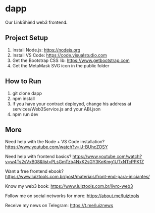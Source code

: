 # dapp

Our LinkShield web3 frontend. 

## Project Setup

1. Install Node.js: https://nodejs.org
2. Install VS Code: https://code.visualstudio.com
3. Get the Bootstrap CSS lib: https://www.getbootstrap.com
4. Get the MetaMask SVG icon in the public folder

## How to Run

1. git clone dapp
2. npm install
3. If you have your contract deployed, change his address at services/Web3Service.js and your ABI.json
4. npm run dev

## More

Need help with the Node + VS Code installation? https://www.youtube.com/watch?v=iJ-BUhcZOSY

Need help with frontend basics? https://www.youtube.com/watch?v=w4Ts2sVxB08&list=PLsGmTzb4NxK2sGY3KqKmg1UTxNTcPPK1Z

Want a free frontend ebook? https://www.luiztools.com.br/post/materiais/front-end-para-iniciantes/

Know my web3 book: https://www.luiztools.com.br/livro-web3

Follow me on social networks for more: https://about.me/luiztools

Receive my news on Telegram: https://t.me/luiznews